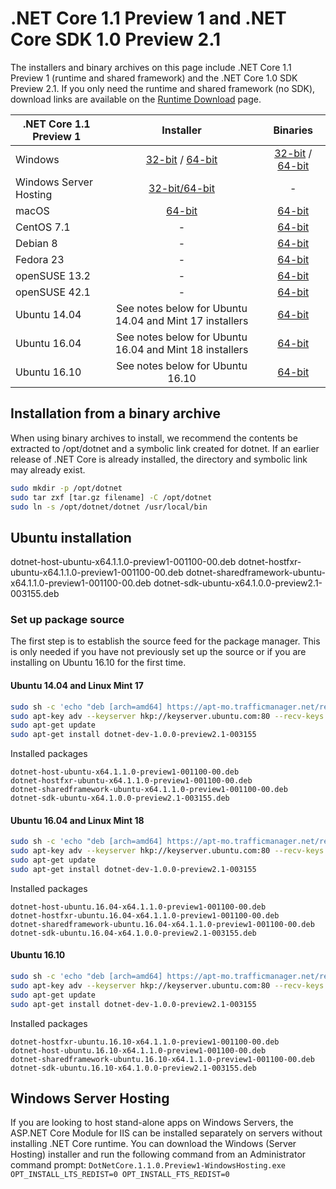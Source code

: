 # .NET Core 1.1 Preview 1 and .NET Core SDK 1.0 Preview 2.1

The installers and binary archives on this page include .NET Core 1.1 Preview 1 (runtime and shared framework) and the .NET Core 1.0 SDK Preview 2.1. If you only need the runtime and shared framework (no SDK), download links are available on the [Runtime Download](https://github.com/dotnet/core/blob/master/release-notes/preview-runtime-download.md) page.

| .NET Core 1.1 Preview 1 | Installer                                        | Binaries                                        |
| ----------------------- | :----------------------------------------------: | :----------------------------------------------:|
| Windows                 | [32-bit](https://go.microsoft.com/fwlink/?LinkID=831458) / [64-bit](https://go.microsoft.com/fwlink/?LinkID=831453)  | [32-bit](https://go.microsoft.com/fwlink/?LinkID=831474) / [64-bit](https://go.microsoft.com/fwlink/?LinkID=831469) |
| Windows Server Hosting  | [32-bit/64-bit](https://go.microsoft.com/fwlink/?linkid=832756) | - |
| macOS                   | [64-bit](https://go.microsoft.com/fwlink/?LinkID=831445)  | [64-bit](https://go.microsoft.com/fwlink/?LinkID=831486)                          |
| CentOS 7.1              | -                                                         | [64-bit](https://go.microsoft.com/fwlink/?LinkID=831470)                          |
| Debian 8                | -                                                         | [64-bit](https://go.microsoft.com/fwlink/?LinkID=831481)                          |
| Fedora 23               | -                                                         | [64-bit](https://go.microsoft.com/fwlink/?LinkID=831489)                          |
| openSUSE 13.2           | -                                                         | [64-bit](https://go.microsoft.com/fwlink/?LinkID=831491)                          |
| openSUSE 42.1           | -                                                         | [64-bit](https://go.microsoft.com/fwlink/?LinkID=831478)                          |
| Ubuntu 14.04            | See notes below for Ubuntu 14.04 and Mint 17 installers   | [64-bit](https://go.microsoft.com/fwlink/?LinkID=831488)                          |
| Ubuntu 16.04            | See notes below for Ubuntu 16.04 and Mint 18 installers   | [64-bit](https://go.microsoft.com/fwlink/?LinkID=831471)                          |
| Ubuntu 16.10            | See notes below for Ubuntu 16.10                          | [64-bit](https://go.microsoft.com/fwlink/?LinkID=831479)                          |

## Installation from a binary archive

When using binary archives to install, we recommend the contents be extracted to /opt/dotnet and a symbolic link created for dotnet. If an earlier release of .NET Core is already installed, the directory and symbolic link may already exist.

```bash
sudo mkdir -p /opt/dotnet
sudo tar zxf [tar.gz filename] -C /opt/dotnet
sudo ln -s /opt/dotnet/dotnet /usr/local/bin
```

## Ubuntu installation

dotnet-host-ubuntu-x64.1.1.0-preview1-001100-00.deb
dotnet-hostfxr-ubuntu-x64.1.1.0-preview1-001100-00.deb
dotnet-sharedframework-ubuntu-x64.1.1.0-preview1-001100-00.deb
dotnet-sdk-ubuntu-x64.1.0.0-preview2.1-003155.deb


### Set up package source

The first step is to establish the source feed for the package manager. This is only needed if you have not previously set up the source or if you are installing on Ubuntu 16.10 for the first time.

#### Ubuntu 14.04 and Linux Mint 17

```bash
sudo sh -c 'echo "deb [arch=amd64] https://apt-mo.trafficmanager.net/repos/dotnet-release/ trusty main" > /etc/apt/sources.list.d/dotnetdev.list'
sudo apt-key adv --keyserver hkp://keyserver.ubuntu.com:80 --recv-keys 417A0893
sudo apt-get update
sudo apt-get install dotnet-dev-1.0.0-preview2.1-003155
```

Installed packages

```
dotnet-host-ubuntu-x64.1.1.0-preview1-001100-00.deb
dotnet-hostfxr-ubuntu-x64.1.1.0-preview1-001100-00.deb
dotnet-sharedframework-ubuntu-x64.1.1.0-preview1-001100-00.deb
dotnet-sdk-ubuntu-x64.1.0.0-preview2.1-003155.deb
```

#### Ubuntu 16.04 and Linux Mint 18

```bash
sudo sh -c 'echo "deb [arch=amd64] https://apt-mo.trafficmanager.net/repos/dotnet-release/ xenial main" > /etc/apt/sources.list.d/dotnetdev.list'
sudo apt-key adv --keyserver hkp://keyserver.ubuntu.com:80 --recv-keys 417A0893
sudo apt-get update
sudo apt-get install dotnet-dev-1.0.0-preview2.1-003155
```

Installed packages

```
dotnet-host-ubuntu.16.04-x64.1.1.0-preview1-001100-00.deb
dotnet-hostfxr-ubuntu.16.04-x64.1.1.0-preview1-001100-00.deb
dotnet-sharedframework-ubuntu.16.04-x64.1.1.0-preview1-001100-00.deb
dotnet-sdk-ubuntu.16.04-x64.1.0.0-preview2.1-003155.deb
```

#### Ubuntu 16.10

```bash
sudo sh -c 'echo "deb [arch=amd64] https://apt-mo.trafficmanager.net/repos/dotnet-release/ yakkety main" > /etc/apt/sources.list.d/dotnetdev.list'
sudo apt-key adv --keyserver hkp://keyserver.ubuntu.com:80 --recv-keys 417A0893
sudo apt-get update
sudo apt-get install dotnet-dev-1.0.0-preview2.1-003155
```

Installed packages

```
dotnet-hostfxr-ubuntu.16.10-x64.1.1.0-preview1-001100-00.deb
dotnet-host-ubuntu.16.10-x64.1.1.0-preview1-001100-00.deb
dotnet-sharedframework-ubuntu.16.10-x64.1.1.0-preview1-001100-00.deb
dotnet-sdk-ubuntu.16.10-x64.1.0.0-preview2.1-003155.deb
```

## Windows Server Hosting
If you are looking to host stand-alone apps on Windows Servers, the ASP.NET Core Module for IIS can be installed separately on servers without installing .NET Core runtime. You can download the Windows (Server Hosting) installer and run the following command from an Administrator command prompt:
``DotNetCore.1.1.0.Preview1-WindowsHosting.exe OPT_INSTALL_LTS_REDIST=0 OPT_INSTALL_FTS_REDIST=0``
